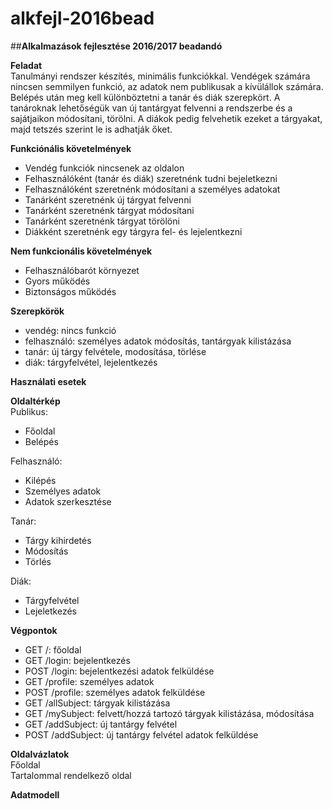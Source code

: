# alkfejl-2016bead
##<b>Alkalmazások fejlesztése 2016/2017 beadandó</b>

<b>Feladat</b> <br>
Tanulmányi rendszer készítés, minimális funkciókkal. Vendégek számára nincsen semmilyen funkció, az adatok nem publikusak a kívülállok számára. Belépés után meg kell különböztetni a tanár és diák szerepkört. A tanároknak lehetőségük van új tantárgyat felvenni a rendszerbe és a sajátjaikon módosítani, törölni. A diákok pedig felvehetik ezeket a tárgyakat, majd tetszés szerint le is adhatják őket.

<b>Funkciónális követelmények</b>
-	Vendég funkciók nincsenek az oldalon
-	Felhasználóként (tanár és diák) szeretnénk tudni bejeletkezni
-	Felhasználóként szeretnénk módosítani a személyes adatokat
-	Tanárként szeretnénk új tárgyat felvenni
-	Tanárként szeretnénk tárgyat módosítani
-	Tanárként szeretnénk tárgyat törölöni
-	Diákként szeretnénk egy tárgyra fel- és lejelentkezni

<b>Nem funkcionális követelmények</b>
-	Felhasználóbarót környezet
-	Gyors működés
-	Biztonságos működés

<b>Szerepkörök</b>
-	vendég: nincs funkció
-	felhasználó: személyes adatok módosítás, tantárgyak kilistázása
  -	tanár: új tárgy felvétele, modosítása, törlése
  -	diák: tárgyfelvétel, lejelentkezés

<b>Használati esetek</b>

<b>Oldaltérkép</b><br>
Publikus:
-	Főoldal
-	Belépés

Felhasználó:
-	Kilépés
-	Személyes adatok
  -	Adatok szerkesztése
  
Tanár:
-	Tárgy kihirdetés
  -	Módosítás
  -	Törlés
  
Diák:
-	Tárgyfelvétel
-	Lejeletkezés

<b>Végpontok</b>
-	GET /: főoldal
-	GET /login: bejelentkezés
-	POST /login: bejelentkezési adatok felküldése
-	GET /profile: személyes adatok
-	POST /profile: személyes adatok felküldése
-	GET /allSubject: tárgyak kilistázása
-	GET /mySubject: felvett/hozzá tartozó tárgyak kilistázása, módosítása
-	GET /addSubject: új tantárgy felvétel
-	POST /addSubject: új tantárgy felvétel adatok felküldése

<b>Oldalvázlatok</b>
<br>Főoldal
<br>Tartalommal rendelkező oldal

<b>Adatmodell</b>
